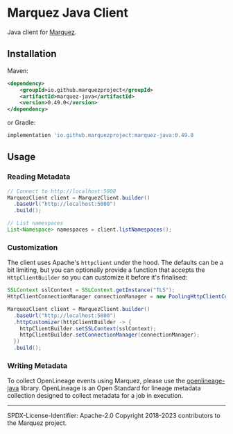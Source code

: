 # Marquez Java Client

Java client for [Marquez](https://github.com/MarquezProject/marquez).

## Installation

Maven:

```xml
<dependency>
    <groupId>io.github.marquezproject</groupId>
    <artifactId>marquez-java</artifactId>
    <version>0.49.0</version>
</dependency>
```

or Gradle:

```groovy
implementation 'io.github.marquezproject:marquez-java:0.49.0
```

## Usage

### Reading Metadata
```java
// Connect to http://localhost:5000
MarquezClient client = MarquezClient.builder()
  .baseUrl("http://localhost:5000")
  .build();

// List namespaces
List<Namespace> namespaces = client.listNamespaces();
```

### Customization

The client uses Apache's `httpclient` under the hood. The defaults can be a bit limiting, but you can optionally provide a function that accepts the `HttpClientBuilder` so you can customize it before it's finalised:

```java
SSLContext sslContext = SSLContext.getInstance("TLS");
HttpClientConnectionManager connectionManager = new PoolingHttpClientConnectionManager(...);

MarquezClient client = MarquezClient.builder()
  .baseUrl("http://localhost:5000")
  .httpCustomizer(httpClientBuilder -> {
    httpClientBuilder.setSSLContext(sslContext);
    httpClientBuilder.setConnectionManager(connectionManager);
  })
  .build();
```

### Writing Metadata
To collect OpenLineage events using Marquez, please use the [openlineage-java](https://search.maven.org/artifact/io.openlineage/openlineage-java) library. OpenLineage is an Open Standard for lineage metadata collection designed to collect metadata for a job in execution.

----
SPDX-License-Identifier: Apache-2.0
Copyright 2018-2023 contributors to the Marquez project.
